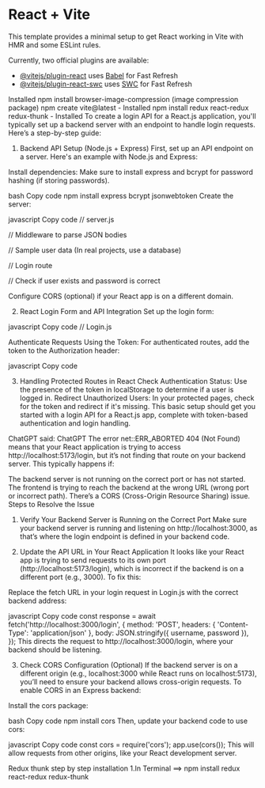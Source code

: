 # React + Vite

This template provides a minimal setup to get React working in Vite with HMR and some ESLint rules.

Currently, two official plugins are available:

- [@vitejs/plugin-react](https://github.com/vitejs/vite-plugin-react/blob/main/packages/plugin-react/README.md) uses [Babel](https://babeljs.io/) for Fast Refresh
- [@vitejs/plugin-react-swc](https://github.com/vitejs/vite-plugin-react-swc) uses [SWC](https://swc.rs/) for Fast Refresh

Installed npm install browser-image-compression (image compression package)
npm create vite@latest - Installed
npm install redux react-redux redux-thunk - Installed 
To create a login API for a React.js application, you'll typically set up a backend server with an endpoint to handle login requests. Here’s a step-by-step guide:

1. Backend API Setup (Node.js + Express)
First, set up an API endpoint on a server. Here's an example with Node.js and Express:

Install dependencies: Make sure to install express and bcrypt for password hashing (if storing passwords).

bash
Copy code
npm install express bcrypt jsonwebtoken
Create the server:

javascript
Copy code
// server.js
<!-- const express = require('express');
const bcrypt = require('bcrypt');
const jwt = require('jsonwebtoken');
const app = express(); -->

// Middleware to parse JSON bodies
<!-- app.use(express.json()); -->

// Sample user data (In real projects, use a database)
<!-- const users = [{ username: 'testUser', password: await bcrypt.hash('password123', 10) }]; -->

// Login route
<!-- app.post('/login', async (req, res) => {
  const { username, password } = req.body;
  const user = users.find((u) => u.username === username); -->

  // Check if user exists and password is correct
  <!-- if (!user || !(await bcrypt.compare(password, user.password))) {
    return res.status(401).json({ message: 'Invalid username or password' });
  }

  // Create JWT token
  const token = jwt.sign({ username: user.username }, 'your-secret-key', { expiresIn: '1h' });
  res.json({ token });
}); -->

<!-- app.listen(3000, () => {
  console.log('Server running on port 3000');
}); -->
Configure CORS (optional) if your React app is on a different domain.

2. React Login Form and API Integration
Set up the login form:

javascript
Copy code
// Login.js
<!-- import React, { useState } from 'react';

function Login() {
  const [username, setUsername] = useState('');
  const [password, setPassword] = useState('');
  const [error, setError] = useState('');

  const handleSubmit = async (e) => {
    e.preventDefault();
    try {
      const response = await fetch('http://localhost:3000/login', {
        method: 'POST',
        headers: { 'Content-Type': 'application/json' },
        body: JSON.stringify({ username, password }),
      });

      if (!response.ok) {
        throw new Error('Invalid login');
      }

      const data = await response.json();
      localStorage.setItem('token', data.token); // Store the token
      alert('Login successful!');
    } catch (error) {
      setError(error.message);
    }
  };

  return (
    <form onSubmit={handleSubmit}>
      <input
        type="text"
        placeholder="Username"
        value={username}
        onChange={(e) => setUsername(e.target.value)}
      />
      <input
        type="password"
        placeholder="Password"
        value={password}
        onChange={(e) => setPassword(e.target.value)}
      />
      <button type="submit">Login</button>
      {error && <p>{error}</p>}
    </form>
  );
}

export default Login; -->
Authenticate Requests Using the Token: For authenticated routes, add the token to the Authorization header:

javascript
Copy code
<!-- const token = localStorage.getItem('token');

const response = await fetch('http://localhost:3000/protected-route', {
  headers: { Authorization: `Bearer ${token}` },
}); -->
3. Handling Protected Routes in React
Check Authentication Status: Use the presence of the token in localStorage to determine if a user is logged in.
Redirect Unauthorized Users: In your protected pages, check for the token and redirect if it's missing.
This basic setup should get you started with a login API for a React.js app, complete with token-based authentication and login handling.


<!--Getting error like this

when i login with the api, showing error like this

ajaxRequestInterceptor.ps.js:1 
 POST http://localhost:5173/login net::ERR_ABORTED 404 (Not Found)
n	@	ajaxRequestInterceptor.ps.js:1
fetch	@	ajaxRequestInterceptor.ps.js:1
await in fetch		
loginClickHandler	@	TodoList.jsx:84
Show 15 more frames -->


ChatGPT said:
ChatGPT
The error net::ERR_ABORTED 404 (Not Found) means that your React application is trying to access http://localhost:5173/login, but it’s not finding that route on your backend server. This typically happens if:

The backend server is not running on the correct port or has not started.
The frontend is trying to reach the backend at the wrong URL (wrong port or incorrect path).
There’s a CORS (Cross-Origin Resource Sharing) issue.
Steps to Resolve the Issue
1. Verify Your Backend Server is Running on the Correct Port
Make sure your backend server is running and listening on http://localhost:3000, as that’s where the login endpoint is defined in your backend code.

2. Update the API URL in Your React Application
It looks like your React app is trying to send requests to its own port (http://localhost:5173/login), which is incorrect if the backend is on a different port (e.g., 3000). To fix this:

Replace the fetch URL in your login request in Login.js with the correct backend address:

javascript
Copy code
const response = await fetch('http://localhost:3000/login', {
  method: 'POST',
  headers: { 'Content-Type': 'application/json' },
  body: JSON.stringify({ username, password }),
});
This directs the request to http://localhost:3000/login, where your backend should be listening.

3. Check CORS Configuration (Optional)
If the backend server is on a different origin (e.g., localhost:3000 while React runs on localhost:5173), you’ll need to ensure your backend allows cross-origin requests. To enable CORS in an Express backend:

Install the cors package:

bash
Copy code
npm install cors
Then, update your backend code to use cors:

javascript
Copy code
const cors = require('cors');
app.use(cors());
This will allow requests from other origins, like your React development server.



Redux thunk step by step installation
1.In Terminal ==> npm install redux react-redux redux-thunk
